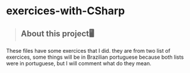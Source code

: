 # exercices-with-CSharp

> <h2>About this project🖥️</h2>

These files have some exercices that I did. they are from two list of exercices, some things will be
in Brazilian portuguese because both lists were in portuguese, but I will comment what do they mean. 
